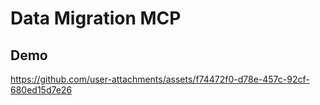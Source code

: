 # Data Migration MCP

## Demo



https://github.com/user-attachments/assets/f74472f0-d78e-457c-92cf-680ed15d7e26

